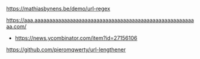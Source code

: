 https://mathiasbynens.be/demo/url-regex

https://aaa.aaaaaaaaaaaaaaaaaaaaaaaaaaaaaaaaaaaaaaaaaaaaaaaaaaaaaaaa.com/
* https://news.ycombinator.com/item?id=27156106

https://github.com/pieromqwerty/url-lengthener